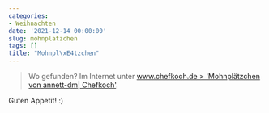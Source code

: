 ```yaml
---
categories:
- Weihnachten
date: '2021-12-14 00:00:00'
slug: mohnplatzchen
tags: []
title: "Mohnpl\xE4tzchen"
---
```



> Wo gefunden? Im Internet unter [www.chefkoch.de > 'Mohnplätzchen von annett-dm| Chefkoch'](https://www.chefkoch.de/rezepte/873641192710715/Mohnplaetzchen.html).

Guten Appetit! :)
